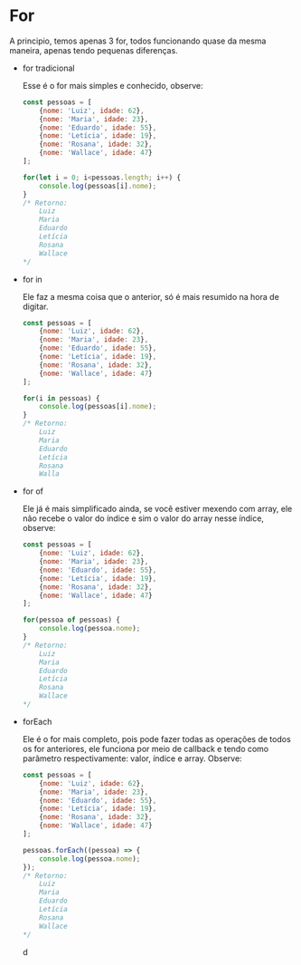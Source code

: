 # For

A principio, temos apenas 3 for, todos funcionando quase da mesma maneira, apenas tendo pequenas diferenças.

- for tradicional
    
    Esse é o for mais simples e conhecido, observe:
    
    ```jsx
    const pessoas = [
        {nome: 'Luiz', idade: 62},
        {nome: 'Maria', idade: 23},
        {nome: 'Eduardo', idade: 55},
        {nome: 'Letícia', idade: 19},
        {nome: 'Rosana', idade: 32},
        {nome: 'Wallace', idade: 47}
    ];
    
    for(let i = 0; i<pessoas.length; i++) {
        console.log(pessoas[i].nome);
    }
    /* Retorno:
        Luiz
        Maria
        Eduardo
        Letícia
        Rosana
        Wallace
    */
    ```
    
- for in
    
    Ele faz a mesma coisa que o anterior, só é mais resumido na hora de digitar.
    
    ```jsx
    const pessoas = [
        {nome: 'Luiz', idade: 62},
        {nome: 'Maria', idade: 23},
        {nome: 'Eduardo', idade: 55},
        {nome: 'Letícia', idade: 19},
        {nome: 'Rosana', idade: 32},
        {nome: 'Wallace', idade: 47}
    ];
    
    for(i in pessoas) {
        console.log(pessoas[i].nome);
    }
    /* Retorno:
        Luiz
        Maria
        Eduardo
        Letícia
        Rosana
        Walla
    ```
    
- for of
    
    Ele já é mais simplificado ainda, se você estiver mexendo com array, ele não recebe o valor do índice e sim o valor do array nesse índice, observe:
    
    ```jsx
    const pessoas = [
        {nome: 'Luiz', idade: 62},
        {nome: 'Maria', idade: 23},
        {nome: 'Eduardo', idade: 55},
        {nome: 'Letícia', idade: 19},
        {nome: 'Rosana', idade: 32},
        {nome: 'Wallace', idade: 47}
    ];
    
    for(pessoa of pessoas) {
        console.log(pessoa.nome);
    }
    /* Retorno:
        Luiz
        Maria
        Eduardo
        Letícia
        Rosana
        Wallace
    */
    ```
    
- forEach
    
    Ele é o for mais completo, pois pode fazer todas as operações de todos os for anteriores, ele funciona por meio de callback e tendo como parâmetro respectivamente: valor, índice e array. Observe:
    
    ```jsx
    const pessoas = [
        {nome: 'Luiz', idade: 62},
        {nome: 'Maria', idade: 23},
        {nome: 'Eduardo', idade: 55},
        {nome: 'Letícia', idade: 19},
        {nome: 'Rosana', idade: 32},
        {nome: 'Wallace', idade: 47}
    ];
    
    pessoas.forEach((pessoa) => {
        console.log(pessoa.nome);
    });
    /* Retorno:
        Luiz
        Maria
        Eduardo
        Letícia
        Rosana
        Wallace
    */
    ```
    
    d